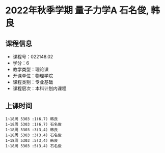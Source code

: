 # 2022年秋季学期 量子力学A 石名俊, 韩良






## 课程信息

- 课程号：022148.02
- 学分：6
- 教学类型：理论课
- 开课单位：物理学院
- 课程类别：专业基础
- 课程层次：本科计划内课程

## 上课时间

```
1~18周 5303 :1(6,7) 韩良
1~18周 5303 :1(6,7) 石名俊
1~18周 5303 :3(3,4) 韩良
1~18周 5303 :3(3,4) 石名俊
1~18周 5303 :5(3,4) 韩良
1~18周 5303 :5(3,4) 石名俊
```

